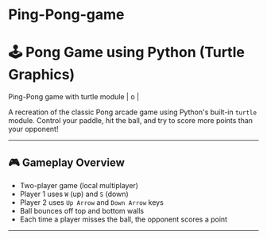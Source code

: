 # Ping-Pong-game
# 🕹️ Pong Game using Python (Turtle Graphics)
Ping-Pong game with turtle module | o |

A recreation of the classic Pong arcade game using Python's built-in `turtle` module. Control your paddle, hit the ball, and try to score more points than your opponent!

---

## 🎮 Gameplay Overview

- Two-player game (local multiplayer)
- Player 1 uses `W` (up) and `S` (down)
- Player 2 uses `Up Arrow` and `Down Arrow` keys
- Ball bounces off top and bottom walls
- Each time a player misses the ball, the opponent scores a point

---




